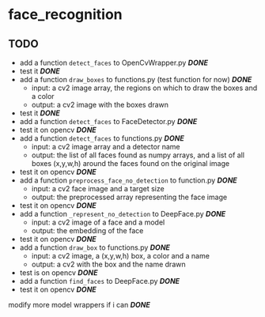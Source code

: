 # face_recognition

## TODO

- add a function `detect_faces` to OpenCvWrapper.py ***DONE***<br>
- test it ***DONE***
- add a function `draw_boxes` to functions.py (test function for now) ***DONE***
    - input: a cv2 image array, the regions on which to draw the boxes and a color
    - output: a cv2 image with the boxes drawn
- test it ***DONE***
- add a function `detect_faces` to FaceDetector.py ***DONE***
- test it on opencv ***DONE***
- add a function `detect_faces` to functions.py ***DONE***
    - input: a cv2 image array and a detector name
    - output: the list of all faces found as numpy arrays, and a list of all boxes (x,y,w,h) around the faces found on the original image
- test it on opencv ***DONE***
- add a function `preprocess_face_no_detection` to function.py ***DONE***
    - input: a cv2 face image and a target size
    - output: the preprocessed array representing the face image
- test it on opencv ***DONE***
- add a function `_represent_no_detection` to DeepFace.py ***DONE***
    - input: a cv2 image of a face and a model
    - output: the embedding of the face
- test it on opencv ***DONE***
- add a function `draw_box` to functions.py ***DONE***
    - input: a cv2 image, a (x,y,w,h) box, a color and a name
    - output: a cv2 with the box and the name drawn
- test is on opencv ***DONE***
- add a function `find_faces` to DeepFace.py ***DONE***
- test it on opencv ***DONE***

modify more model wrappers if i can ***DONE***